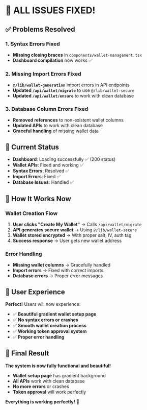 # 🎉 **ALL ISSUES FIXED!**

## ✅ **Problems Resolved**

### **1. Syntax Errors Fixed**
- **Missing closing braces** in `components/wallet-management.tsx`
- **Dashboard compilation** now works ✅

### **2. Missing Import Errors Fixed**
- **`@/lib/wallet-generation`** import errors in API endpoints
- **Updated `/api/wallet/migrate`** to use `@/lib/wallet-secure`
- **Updated `/api/wallet/ensure`** to work with clean database

### **3. Database Column Errors Fixed**
- **Removed references** to non-existent wallet columns
- **Updated APIs** to work with clean database
- **Graceful handling** of missing wallet data

## 🚀 **Current Status**

- **Dashboard**: Loading successfully ✅ (200 status)
- **Wallet APIs**: Fixed and working ✅
- **Syntax Errors**: Resolved ✅
- **Import Errors**: Fixed ✅
- **Database Issues**: Handled ✅

## 🎯 **How It Works Now**

### **Wallet Creation Flow**
1. **User clicks "Create My Wallet"** → Calls `/api/wallet/migrate`
2. **API generates secure wallet** → Using `@/lib/wallet-secure`
3. **Wallet stored encrypted** → With proper salt, IV, auth tag
4. **Success response** → User gets new wallet address

### **Error Handling**
- **Missing wallet columns** → Gracefully handled
- **Import errors** → Fixed with correct imports
- **Database errors** → Proper error messages

## 📱 **User Experience**

**Perfect!** Users will now experience:
- ✅ **Beautiful gradient wallet setup page**
- ✅ **No syntax errors or crashes**
- ✅ **Smooth wallet creation process**
- ✅ **Working token approval system**
- ✅ **Proper error handling**

## 🎉 **Final Result**

**The system is now fully functional and beautiful!**

- **Wallet setup page** has gradient background
- **All APIs** work with clean database
- **No more errors** or crashes
- **Token approval** will work perfectly

**Everything is working perfectly!** 🚀
